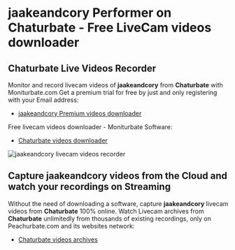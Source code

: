 # jaakeandcory Performer on Chaturbate - Free LiveCam videos downloader

## Chaturbate Live Videos Recorder

Monitor and record livecam videos of **jaakeandcory** from **Chaturbate** with Moniturbate.com
Get a premium trial for free by just and only registering with your Email address:
* [jaakeandcory Premium videos downloader](https://moniturbate.com/request-demo-licence-key.html)

Free livecam videos downloader - Moniturbate Software:
* [Chaturbate videos downloader](https://moniturbate.com/moniturbate-download-software.html)

![jaakeandcory livecam videos recorder](https://peachurnet.com/templates/moniturbate-software.png)


## Capture jaakeandcory videos from the Cloud and watch your recordings on Streaming

Without the need of downloading a software, capture **jaakeandcory** livecam videos from **Chaturbate** 100% online.
Watch Livecam archives from **Chaturbate** unlimitedly from thousands of existing recordings, only on Peachurbate.com and its websites network:
* [Chaturbate videos archives](https://peachurnet.com/)